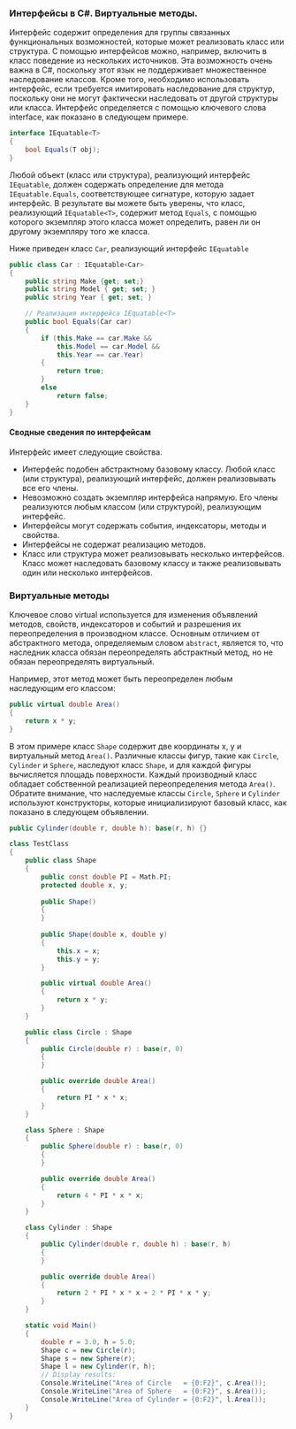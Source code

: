 ### Интерфейсы в C#. Виртуальные методы.

Интерфейс содержит определения для группы связанных функциональных возможностей, которые может реализовать класс или структура.
С помощью интерфейсов можно, например, включить в класс поведение из нескольких источников. Эта возможность очень важна в C#, поскольку этот язык не поддерживает множественное наследование классов. Кроме того, необходимо использовать интерфейс, если требуется имитировать наследование для структур, поскольку они не могут фактически наследовать от другой структуры или класса.
Интерфейс определяется с помощью ключевого слова interface, как показано в следующем примере.

```csharp
interface IEquatable<T>
{
    bool Equals(T obj);
}
```

Любой объект (класс или структура), реализующий интерфейс `IEquatable`, 
должен содержать определение для метода `IEquatable.Equals`, соответствующее сигнатуре, 
которую задает интерфейс. В результате вы можете быть уверены, что класс, реализующий `IEquatable<T>`,
содержит метод `Equals`, с помощью которого экземпляр этого класса может определить, равен ли он другому 
экземпляру того же класса.

Ниже приведен класс `Car`, реализующий интерфейс `IEquatable`
```csharp
public class Car : IEquatable<Car>
{
    public string Make {get; set;}
    public string Model { get; set; }
    public string Year { get; set; }

    // Реализация интерфейса IEquatable<T>
    public bool Equals(Car car)
    {
        if (this.Make == car.Make &&
            this.Model == car.Model &&
            this.Year == car.Year)
        {
            return true;
        }
        else
            return false;
    }
}
```

#### Сводные сведения по интерфейсам
Интерфейс имеет следующие свойства.
- Интерфейс подобен абстрактному базовому классу. Любой класс (или структура), реализующий интерфейс, должен реализовывать все его члены.
- Невозможно создать экземпляр интерфейса напрямую. Его члены реализуются любым классом (или структурой), реализующим интерфейс.
- Интерфейсы могут содержать события, индексаторы, методы и свойства.
- Интерфейсы не содержат реализацию методов.
- Класс или структура может реализовывать несколько интерфейсов. Класс может наследовать базовому классу и также реализовывать один или несколько интерфейсов.

### Виртуальные методы
Ключевое слово virtual используется для изменения объявлений методов, свойств, 
индексаторов и событий и разрешения их переопределения в производном классе.
Основным отличием от абстрактного метода, определяемым словом `abstract`, является то, что наследник класса обязан 
переопределять абстрактный метод, но не обязан переопределять виртуальный.

Например,
этот метод может быть переопределен любым наследующим его классом:

```csharp
public virtual double Area()   
{  
    return x * y;  
}  
```

В этом примере класс `Shape` содержит две координаты x, y и виртуальный метод `Area()`. 
Различные классы фигур, такие как `Circle`, `Cylinder` и `Sphere`, наследуют класс `Shape`, и для 
каждой фигуры вычисляется площадь поверхности. Каждый производный класс обладает собственной 
реализацией переопределения метода `Area()`.
Обратите внимание, что наследуемые классы `Circle`, `Sphere` и `Cylinder` используют конструкторы,
которые инициализируют базовый класс, как показано в следующем объявлении.

```csharp
public Cylinder(double r, double h): base(r, h) {}  
```

```csharp
class TestClass
{
    public class Shape
    {
        public const double PI = Math.PI;
        protected double x, y;
        
        public Shape()
        {
        }
        
        public Shape(double x, double y)
        {
            this.x = x;
            this.y = y;
        }

        public virtual double Area()
        {
            return x * y;
        }
    }

    public class Circle : Shape
    {
        public Circle(double r) : base(r, 0)
        {
        }

        public override double Area()
        {
            return PI * x * x;
        }
    }

    class Sphere : Shape
    {
        public Sphere(double r) : base(r, 0)
        {
        }

        public override double Area()
        {
            return 4 * PI * x * x;
        }
    }

    class Cylinder : Shape
    {
        public Cylinder(double r, double h) : base(r, h)
        {
        }

        public override double Area()
        {
            return 2 * PI * x * x + 2 * PI * x * y;
        }
    }

    static void Main()
    {
        double r = 3.0, h = 5.0;
        Shape c = new Circle(r);
        Shape s = new Sphere(r);
        Shape l = new Cylinder(r, h);
        // Display results:
        Console.WriteLine("Area of Circle   = {0:F2}", c.Area());
        Console.WriteLine("Area of Sphere   = {0:F2}", s.Area());
        Console.WriteLine("Area of Cylinder = {0:F2}", l.Area());
    }
}
```
